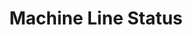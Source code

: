 ---
layout: article
title: Machine Line Status
description: 
  - Designer template for a real-time machine status
lang: en
weight: 500
isDraft: false
ref: Machine_Line_Status
category:
  - Status
  - Production
  - Machine
  - Error
  - Problem
  - Warning
image: Machine_Line_Status_EN.png
image_thumbnail: Machine_Line_Status_EN_thumbnail.png
download: Machine_Line_Status_EN.pbmx
overview_description:
overview_benefits:
overview_data_sources:
---